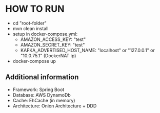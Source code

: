 
# HOW TO RUN
* cd "root-folder" 
* mvn clean install
* setup in docker-compose.yml:
  * AMAZON_ACCESS_KEY: "test"
  * AMAZON_SECRET_KEY: "test"
  * KAFKA_ADVERTISED_HOST_NAME: "localhost" or "127.0.0.1" or "10.0.75.1" (DockerNAT ip)
* docker-compose up

## Additional information
* Framework: Spring Boot 
* Database: AWS DynamoDb 
* Cache: EhCache (in memory)
* Architecture: Onion Architecture + DDD


